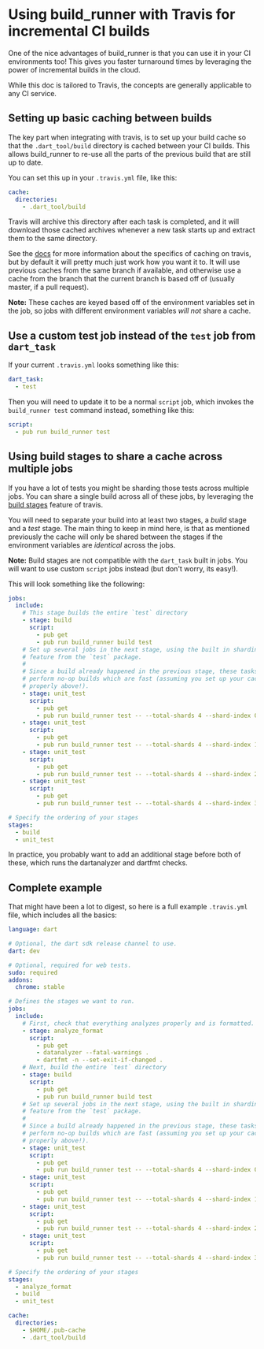 # Using build_runner with Travis for incremental CI builds

One of the nice advantages of build_runner is that you can use it in your CI
environments too! This gives you faster turnaround times by leveraging the power
of incremental builds in the cloud.

While this doc is tailored to Travis, the concepts are generally applicable to
any CI service.

## Setting up basic caching between builds

The key part when integrating with travis, is to set up your build cache so that
the `.dart_tool/build` directory is cached between your CI builds. This allows
build_runner to re-use all the parts of the previous build that are still up to
date.

You can set this up in your `.travis.yml` file, like this:

```yaml
cache:
  directories:
    - .dart_tool/build
```

Travis will archive this directory after each task is completed, and it will
download those cached archives whenever a new task starts up and extract them
to the same directory.

See the [docs](https://docs.travis-ci.com/user/caching) for more information
about the specifics of caching on travis, but by default it will pretty much
just work how you want it to. It will use previous caches from the same branch
if available, and otherwise use a cache from the branch that the current branch
is based off of (usually master, if a pull request).

**Note:** These caches are keyed based off of the environment variables set in
the job, so jobs with different environment variables _will not_ share a
cache.

## Use a custom test job instead of the `test` job from `dart_task`

If your current `.travis.yml` looks something like this:

```yaml
dart_task:
  - test
```

Then you will need to update it to be a normal `script` job, which invokes the
`build_runner test` command instead, something like this:

```yaml
script:
  - pub run build_runner test
```

## Using build stages to share a cache across multiple jobs

If you have a lot of tests you might be sharding those tests across multiple
jobs. You can share a single build across all of these jobs, by leveraging the
[build stages](https://docs.travis-ci.com/user/build-stages/) feature of travis.

You will need to separate your build into at least two stages, a _build_ stage
and a _test_ stage. The main thing to keep in mind here, is that as mentioned
previously the cache will only be shared between the stages if the environment
variables are _identical_ across the jobs.

**Note:** Build stages are not compatible with the `dart_task` built in jobs.
You will want to use custom `script` jobs instead (but don't worry, its easy!).

This will look something like the following:

```yaml
jobs:
  include:
    # This stage builds the entire `test` directory
    - stage: build
      script:
        - pub get
        - pub run build_runner build test
    # Set up several jobs in the next stage, using the built in sharding
    # feature from the `test` package.
    #
    # Since a build already happened in the previous stage, these tasks will
    # perform no-op builds which are fast (assuming you set up your cache
    # properly above!).
    - stage: unit_test
      script:
        - pub get
        - pub run build_runner test -- --total-shards 4 --shard-index 0
    - stage: unit_test
      script:
        - pub get
        - pub run build_runner test -- --total-shards 4 --shard-index 1
    - stage: unit_test
      script:
        - pub get
        - pub run build_runner test -- --total-shards 4 --shard-index 2
    - stage: unit_test
      script:
        - pub get
        - pub run build_runner test -- --total-shards 4 --shard-index 3

# Specify the ordering of your stages
stages:
  - build
  - unit_test
```

In practice, you probably want to add an additional stage before both of these,
which runs the dartanalyzer and dartfmt checks.

## Complete example

That might have been a lot to digest, so here is a full example `.travis.yml`
file, which includes all the basics:

```yaml
language: dart

# Optional, the dart sdk release channel to use.
dart: dev

# Optional, required for web tests.
sudo: required
addons:
  chrome: stable

# Defines the stages we want to run.
jobs:
  include:
    # First, check that everything analyzes properly and is formatted.
    - stage: analyze_format
      script:
        - pub get
        - datanalyzer --fatal-warnings .
        - dartfmt -n --set-exit-if-changed .
    # Next, build the entire `test` directory
    - stage: build
      script:
        - pub get
        - pub run build_runner build test
    # Set up several jobs in the next stage, using the built in sharding
    # feature from the `test` package.
    #
    # Since a build already happened in the previous stage, these tasks will
    # perform no-op builds which are fast (assuming you set up your cache
    # properly above!).
    - stage: unit_test
      script:
        - pub get
        - pub run build_runner test -- --total-shards 4 --shard-index 0
    - stage: unit_test
      script:
        - pub get
        - pub run build_runner test -- --total-shards 4 --shard-index 1
    - stage: unit_test
      script:
        - pub get
        - pub run build_runner test -- --total-shards 4 --shard-index 2
    - stage: unit_test
      script:
        - pub get
        - pub run build_runner test -- --total-shards 4 --shard-index 3

# Specify the ordering of your stages
stages:
  - analyze_format
  - build
  - unit_test

cache:
  directories:
    - $HOME/.pub-cache
    - .dart_tool/build
```
